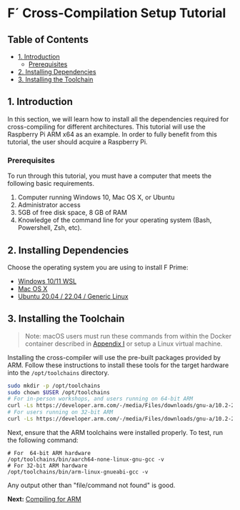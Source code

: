 # F´ Cross-Compilation Setup Tutorial

## Table of Contents

* <a href="#1-introduction">1. Introduction</a>
  * <a href="#prerequisites"> Prerequisites</a>
* <a href="#2-installing-dependencies">2. Installing Dependencies</a>
* <a href="#3-installing-the-toolchain">3. Installing the Toolchain</a>

<a name="Introduction"></a>
## 1. Introduction

In this section, we will learn how to install all the dependencies required for cross-compiling for different architectures.
This tutorial will use the Raspberry Pi ARM x64 as an example. In order to fully benefit from this tutorial, the user should acquire a Raspberry Pi.

<a name="Prerequisites"></a>
### Prerequisites

To run through this tutorial, you must have a computer that meets the following basic requirements.

1. Computer running Windows 10, Mac OS X, or Ubuntu
2. Administrator access
3. 5GB of free disk space, 8 GB of RAM
4. Knowledge of the command line for your operating system (Bash, Powershell, Zsh, etc).

<a name="Installing Dependencies"></a>
## 2. Installing Dependencies

Choose the operating system you are using to install F Prime:

- [Windows 10/11 WSL](./Windows.md)
- [Mac OS X](./MacOS.md)
- [Ubuntu 20.04 / 22.04 / Generic Linux](./Linux.md)

<a name="Installing the Toolchain"></a>
## 3. Installing the Toolchain

> Note: macOS users must run these commands from within the Docker container described in [Appendix I](./appendix-1.md) or setup a Linux virtual machine.

Installing the cross-compiler will use the pre-built packages provided by ARM. Follow these 
instructions to install these tools for the target hardware into the `/opt/toolchains` directory.

```bash
sudo mkdir -p /opt/toolchains
sudo chown $USER /opt/toolchains
# For in-person workshops, and users running on 64-bit ARM
curl -Ls https://developer.arm.com/-/media/Files/downloads/gnu-a/10.2-2020.11/binrel/gcc-arm-10.2-2020.11-x86_64-aarch64-none-linux-gnu.tar.xz | tar -JC /opt/toolchains --strip-components=1 -x
# For users running on 32-bit ARM
curl -Ls https://developer.arm.com/-/media/Files/downloads/gnu-a/10.2-2020.11/binrel/gcc-arm-10.2-2020.11-x86_64-arm-none-linux-gnueabihf.tar.xz | tar -JC /opt/toolchains --strip-components=1 -x
```

Next, ensure that the ARM toolchains were installed properly. To test, run the following command: 
```shell
# For  64-bit ARM hardware
/opt/toolchains/bin/aarch64-none-linux-gnu-gcc -v 
# For 32-bit ARM hardware
/opt/toolchains/bin/arm-linux-gnueabi-gcc -v
```
 Any output other than "file/command not found" is good.

**Next:** [Compiling for ARM](./CrossCompilationTutorial.md)
